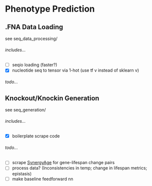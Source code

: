 # Phenotype Prediction


## .FNA Data Loading
see seq_data_processing/

###### includes...
- [ ] seqio loading (faster?)
- [x] nucleotide seq to tensor via 1-hot (use tf v instead of sklearn v)

###### todo...

## Knockout/Knockin Generation
see seq_generation/

###### includes...
- [x] boilerplate scrape code

###### todo...
- [ ] scrape [SynergyAge](http://synergistic.aging-research.group/roundworm/) for gene-lifespan change pairs
- [ ] process data? (Inconsistencies in temp; change in lifespan metrics; epistasis)
- [ ] make baseline feedforward nn